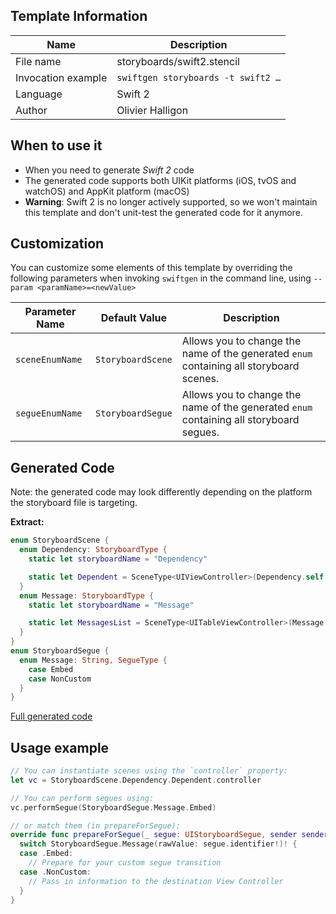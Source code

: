 ## Template Information

| Name      | Description       |
| --------- | ----------------- |
| File name | storyboards/swift2.stencil |
| Invocation example | `swiftgen storyboards -t swift2 …` |
| Language | Swift 2 |
| Author | Olivier Halligon |

## When to use it

- When you need to generate *Swift 2* code
- The generated code supports both UIKit platforms (iOS, tvOS and watchOS) and AppKit platform (macOS)
- **Warning**: Swift 2 is no longer actively supported, so we won't maintain this template and don't unit-test the generated code for it anymore.

## Customization

You can customize some elements of this template by overriding the following parameters when invoking `swiftgen` in the command line, using `--param <paramName>=<newValue>`

| Parameter Name | Default Value | Description |
| -------------- | ------------- | ----------- |
| `sceneEnumName` | `StoryboardScene` | Allows you to change the name of the generated `enum` containing all storyboard scenes. |
| `segueEnumName` | `StoryboardSegue` | Allows you to change the name of the generated `enum` containing all storyboard segues. |

## Generated Code

Note: the generated code may look differently depending on the platform the storyboard file is targeting.

**Extract:**

```swift
enum StoryboardScene {
  enum Dependency: StoryboardType {
    static let storyboardName = "Dependency"

    static let Dependent = SceneType<UIViewController>(Dependency.self, identifier: "Dependent")
  }
  enum Message: StoryboardType {
    static let storyboardName = "Message"

    static let MessagesList = SceneType<UITableViewController>(Message.self, identifier: "MessagesList")
  }
}
enum StoryboardSegue {
  enum Message: String, SegueType {
    case Embed
    case NonCustom
  }
}
```

[Full generated code](https://github.com/SwiftGen/templates/blob/master/Tests/Expected/Storyboards-iOS/swift2-context-all.swift)

## Usage example

```swift
// You can instantiate scenes using the `controller` property:
let vc = StoryboardScene.Dependency.Dependent.controller

// You can perform segues using:
vc.performSegue(StoryboardSegue.Message.Embed)

// or match them (in prepareForSegue):
override func prepareForSegue(_ segue: UIStoryboardSegue, sender sender: AnyObject?) {
  switch StoryboardSegue.Message(rawValue: segue.identifier!)! {
  case .Embed:
    // Prepare for your custom segue transition
  case .NonCustom:
    // Pass in information to the destination View Controller
  }
}
```
